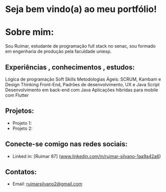 # Seja bem vindo(a) ao meu portfólio!

# Sobre mim:

Sou Ruimar, estudante de programação full stack no senac, sou formado em engenharia de produção pela faculdade uniesp.

## Experiências , conhecimentos , estudos:

Lógica de programação
Soft Skills 
Metodologias Ágeis: SCRUM, Kambam e Design Thinking
Front-End, Padrões de desenvolvimento, UX e Java Script
Desenvolvimento em back-end com Java
Aplicações híbridas para mobile com Flutter

## Projetos:

- Projeto 1:
- Projeto 2:

## Conecte-se comigo nas redes sociais:

- Linked in: [Ruimar 87] (www.linkedin.com/in/ruimar-silvano-1aa9a42a6)

## Contatos:

- Email: ruimarsilvano2@gmail.com
 
